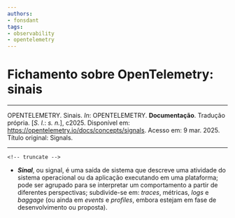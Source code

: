 ```yaml
---
authors:
- fonsdant
tags:
- observability
- opentelemetry
---
```


# Fichamento sobre OpenTelemetry: sinais

------------------------------------------------------------------------

OPENTELEMETRY. Sinais. *In*: OPENTELEMETRY. **Documentação**. Tradução
própria. \[*S. l.*: *s. n.*\], c2025. Disponível em:
https://opentelemetry.io/docs/concepts/signals. Acesso em: 9 mar. 2025.
Título original: Signals.

------------------------------------------------------------------------

    <!-- truncate -->

-   ***Sinal***, ou signal, é uma saída de sistema que descreve uma
    atividade do sistema operacional ou da aplicação executando em uma
    plataforma; pode ser agrupado para se interpretar um comportamento a
    partir de diferentes perspectivas; subdivide-se em: *traces*,
    métricas, *logs* e *baggage* (ou ainda em *events* e *profiles*,
    embora estejam em fase de desenvolvimento ou proposta).
